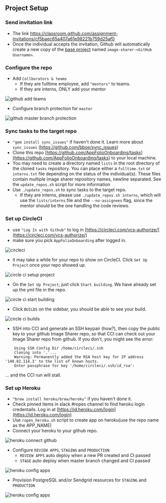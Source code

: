 ## Project Setup

### Send invitation link

- The link https://classroom.github.com/assignment-invitations/cf5baec65a407a61e98221b759d25af0
- Once the individual accepts the invitation, Github will automatically create a new copy of the [base project](https://github.com/AppFolioOnboarding/base) named `image-sharer-<GitHub Username>`.

### Configure the repo

- Add `Collborators & teams`
  - If they are fulltime employee, add `"mentors"` to teams.
  - If they are interns, ONLY add your mentor

![github add teams](https://raw.githubusercontent.com/AppFolioOnboarding/tasks/master/images/github_add_teams.png)

- Configure branch protection for `master`

![github master branch protection](https://raw.githubusercontent.com/AppFolioOnboarding/tasks/master/images/github_master_branch_protection.png)

### Sync tasks to the target repo

- `"gem install sync_issues"` if haven't done it.
  Learn more about `sync_issues` (https://github.com/bboe/sync_issues)
- Clone this repo [https://github.com/AppFolioOnboarding/tasks](https://github.com/AppFolioOnboarding/tasks) to your local machine.
- You may need to create a directory named `lists` in the root directory of the cloned `tasks` repository. You can place either a `fulltime.txt` or `interns.txt` file depending on the status of the individual(s). These files contain multiple image sharer repository names, newline separated. See the `update_repos.sh` script for more information
- Use `./update_repos.sh` to sync tasks to the target repo.
  - If they are interns, please use `./update_repos.sh interns`, which will use the `lists/interns` file and the `--no-assignees` flag, since the mentor should be the one handling the code reviews.

### Set up CircleCI

- use `"Log In with Github"` to log in [https://circleci.com/vcs-authorize/](https://circleci.com/vcs-authorize/)
- make sure you pick `AppFolioOnboarding` after logged in.

![circleci](https://raw.githubusercontent.com/AppFolioOnboarding/tasks/master/images/circleci.png)

- it may take a while for your repo to show on CircleCI. Click `Set Up Project` once your repo showed up.

![circle ci setup project](https://raw.githubusercontent.com/AppFolioOnboarding/tasks/master/images/circleci_setup_project.png)

- On the `Set Up Project`, just click `Start building`. We have already set up the yml file in the repo.

![circle ci start building](https://raw.githubusercontent.com/AppFolioOnboarding/tasks/master/images/circleci_start_building.png)

- Click `BUILDS` on the sidebar, you should be able to see your build.

![circle ci builds](https://raw.githubusercontent.com/AppFolioOnboarding/tasks/master/images/circleci_builds.png)

- SSH into CCI and generate an SSH keypair (how?), then copy the public key to your github Image Sharer repo, so that CCI can check out your Image Sharer repo from github. If you don't, you might see the error:

```
    Using SSH Config Dir /home/circleci/.ssh
    Cloning into '.'...
    Warning: Permanently added the RSA host key for IP address '140.82.114.3' to the list of known hosts.
    Enter passphrase for key '/home/circleci/.ssh/id_rsa': 
```

... and the CCI run will stall.

### Set up Heroku

- `"brew install heroku/brew/heroku"` if you haven't done it.
- Check pinned items in slack #ropes channel to find heroku login credentails. Log in at [https://id.heroku.com/login](https://id.heroku.com/login)
- Use `ropes_heroku.sh` script to create app on heroku(use the repo name as the APP_NAME)
- Connect your heroku to your github repo.

![heroku connect github](https://raw.githubusercontent.com/AppFolioOnboarding/tasks/master/images/heroku_github.png)

- Configure `REVIEW APPS`, `STAGING` and `PRODUCTION`
  - `REVIEW APPS` auto deploy when a new PR created and CI passed
  - `STAGE` auto deploy when master branch changed and CI passed

![heroku config apps](https://raw.githubusercontent.com/AppFolioOnboarding/tasks/master/images/heroku_apps.png)

- Provision PostgreSQL and/or Sendgrid resources for `STAGING` and `PRODUCTION`

![heroku config apps](https://raw.githubusercontent.com/AppFolioOnboarding/tasks/master/images/heroku_resources.png)
